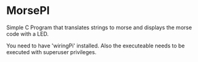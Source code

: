 # MorsePI
Simple C Program that translates strings to morse and displays the morse code with a LED.


You need to have 'wiringPi' installed. Also the executeable needs to be executed with superuser privileges.
